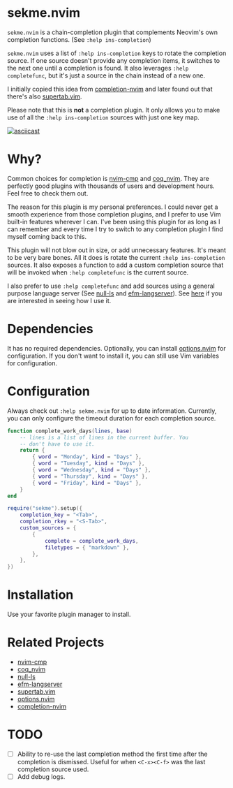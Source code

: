 # sekme.nvim

`sekme.nvim` is a chain-completion plugin that complements Neovim's own completion functions. (See
`:help ins-completion`)

`sekme.nvim` uses a list of `:help ins-completion` keys to rotate the completion source. If one
source doesn't provide any completion items, it switches to the next one until a completion is
found. It also leverages `:help completefunc`, but it's just a source in the chain instead of a new
one.

I initially copied this idea from [completion-nvim](https://github.com/nvim-lua/completion-nvim)
and later found out that there's also [supertab.vim](https://github.com/ervandew/supertab).

Please note that this is **not** a completion plugin. It only allows you to make use of all the
`:help ins-completion` sources with just one key map.

[![asciicast](https://asciinema.org/a/ugewPsEXqPWi9KnklL1mhR9yv.svg)](https://asciinema.org/a/ugewPsEXqPWi9KnklL1mhR9yv)

# Why?

Common choices for completion is [nvim-cmp](https://github.com/hrsh7th/nvim-cmp) and
[coq_nvim](https://github.com/ms-jpq/coq_nvim). They are perfectly good plugins with thousands of
users and development hours. Feel free to check them out.

The reason for this plugin is my personal preferences. I could never get a smooth experience from
those completion plugins, and I prefer to use Vim built-in features wherever I can. I've been using
this plugin for as long as I can remember and every time I try to switch to any completion plugin I
find myself coming back to this.

This plugin will not blow out in size, or add unnecessary features. It's meant to be very bare
bones. All it does is rotate the current `:help ins-completion` sources. It also exposes a function
to add a custom completion source that will be invoked when `:help completefunc` is the current
source.

I also prefer to use `:help completefunc` and add sources using a general purpose language server
(See [null-ls](https://github.com/jose-elias-alvarez/null-ls.nvim) and
[efm-langserver](https://github.com/mattn/efm-langserver)). See
[here](https://github.com/Furkanzmc/dotfiles/blob/master/vim/lua/vimrc/lsp.lua) if you are
interested in seeing how I use it.

# Dependencies

It has no required dependencies. Optionally, you can install
[options.nvim](https://github.com/Furkanzmc/options.nvim) for configuration. If you don't want to
install it, you can still use Vim variables for configuration.

# Configuration

Always check out `:help sekme.nvim` for up to date information. Currently, you can only configure
the timeout duration for each completion source.

```lua
function complete_work_days(lines, base)
    -- lines is a list of lines in the current buffer. You
    -- don't have to use it.
    return {
        { word = "Monday", kind = "Days" },
        { word = "Tuesday", kind = "Days" },
        { word = "Wednesday", kind = "Days" },
        { word = "Thursday", kind = "Days" },
        { word = "Friday", kind = "Days" },
    }
end

require("sekme").setup({
    completion_key = "<Tab>",
    completion_rkey = "<S-Tab>",
    custom_sources = {
        {
            complete = complete_work_days,
            filetypes = { "markdown" },
        },
    },
})
```

# Installation

Use your favorite plugin manager to install.

# Related Projects

- [nvim-cmp](https://github.com/hrsh7th/nvim-cmp)
- [coq_nvim](https://github.com/ms-jpq/coq_nvim)
- [null-ls](https://github.com/jose-elias-alvarez/null-ls.nvim)
- [efm-langserver](https://github.com/mattn/efm-langserver)
- [supertab.vim](https://github.com/ervandew/supertab)
- [options.nvim](https://github.com/Furkanzmc/options.nvim)
- [completion-nvim](https://github.com/nvim-lua/completion-nvim)

# TODO

- [ ] Ability to re-use the last completion method the first time after the completion is
      dismissed. Useful for when `<C-x><C-f>` was the last completion source used.
- [ ] Add debug logs.
